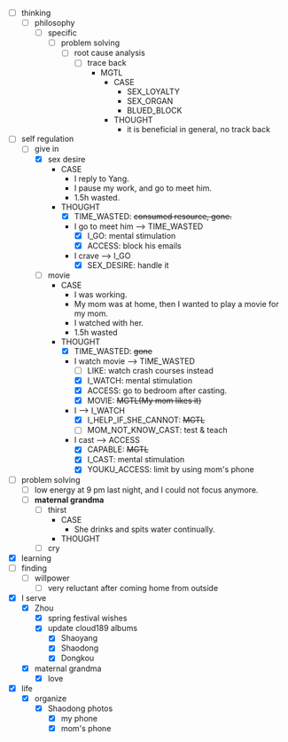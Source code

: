- [ ] thinking
    - [ ] philosophy
        - [ ] specific
            - [ ] problem solving
                - [ ] root cause analysis
                    - [ ] trace back
                        - MGTL
                            - CASE
                                - SEX_LOYALTY
                                - SEX_ORGAN
                                - BLUED_BLOCK
                            - THOUGHT
                                - it is beneficial in general, no track back
- [ ] self regulation
    - [ ] give in
        - [x] sex desire
            - CASE
                - I reply to Yang.
                - I pause my work, and go to meet him.
                - 1.5h wasted.
            - THOUGHT
                - [x] TIME_WASTED: ~~consumed resource, gone.~~
                - I go to meet him --> TIME_WASTED
                    - [x] I_GO: mental stimulation
                    - [x] ACCESS: block his emails
                - I crave --> I_GO
                    - [x] SEX_DESIRE: handle it
        - [ ] movie
            - CASE
                - I was working.
                - My mom was at home, then I wanted to play a movie for my mom.
                - I watched with her.
                - 1.5h wasted
            - THOUGHT
                - [x] TIME_WASTED: ~~gone~~
                - I watch movie --> TIME_WASTED
                    - [ ] LIKE: watch crash courses instead
                    - [x] I_WATCH: mental stimulation
                    - [x] ACCESS: go to bedroom after casting.
                    - [x] MOVIE: ~~MGTL(My mom likes it)~~
                - I --> I_WATCH
                    - [x] I_HELP_IF_SHE_CANNOT: ~~MGTL~~
                    - [ ] MOM_NOT_KNOW_CAST: test & teach
                - I cast --> ACCESS
                    - [x] CAPABLE: ~~MGTL~~
                    - [x] I_CAST: mental stimulation
                    - [x] YOUKU_ACCESS: limit by using mom's phone
- [ ] problem solving
    - [ ] low energy at 9 pm last night, and I could not focus anymore.
    - [ ] **maternal grandma**
        - [ ] thirst
            - CASE
                - She drinks and spits water continually.
            - THOUGHT
        - [ ] cry
- [x] learning
- [ ] finding
    - [ ] willpower
        - [ ] very reluctant after coming home from outside
- [x] I serve
    - [x] Zhou
        - [x] spring festival wishes
        - [x] update cloud189 albums
            - [x] Shaoyang
            - [x] Shaodong
            - [x] Dongkou
    - [x] maternal grandma
        - [x] love
- [x] life
    - [x] organize
        - [x] Shaodong photos
            - [x] my phone
            - [x] mom's phone